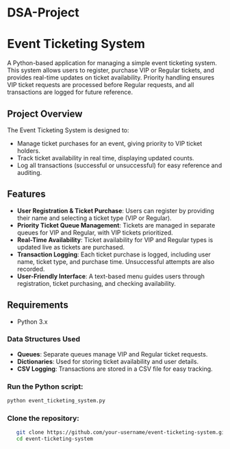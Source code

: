 # DSA-Project

# Event Ticketing System

A Python-based application for managing a simple event ticketing system. This system allows users to register, purchase VIP or Regular tickets, and provides real-time updates on ticket availability. Priority handling ensures VIP ticket requests are processed before Regular requests, and all transactions are logged for future reference.

## Project Overview

The Event Ticketing System is designed to:
- Manage ticket purchases for an event, giving priority to VIP ticket holders.
- Track ticket availability in real time, displaying updated counts.
- Log all transactions (successful or unsuccessful) for easy reference and auditing.

## Features

- **User Registration & Ticket Purchase**: Users can register by providing their name and selecting a ticket type (VIP or Regular).
- **Priority Ticket Queue Management**: Tickets are managed in separate queues for VIP and Regular, with VIP tickets prioritized.
- **Real-Time Availability**: Ticket availability for VIP and Regular types is updated live as tickets are purchased.
- **Transaction Logging**: Each ticket purchase is logged, including user name, ticket type, and purchase time. Unsuccessful attempts are also recorded.
- **User-Friendly Interface**: A text-based menu guides users through registration, ticket purchasing, and checking availability.

## Requirements

- Python 3.x

### Data Structures Used

- **Queues**: Separate queues manage VIP and Regular ticket requests.
- **Dictionaries**: Used for storing ticket availability and user details.
- **CSV Logging**: Transactions are stored in a CSV file for easy tracking.

### Run the Python script:

```bash
python event_ticketing_system.py
```

### Clone the repository:

```bash
   git clone https://github.com/your-username/event-ticketing-system.git
   cd event-ticketing-system
```

